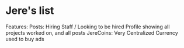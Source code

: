 
# Jere's list

Features:
Posts: Hiring Staff / Looking to be hired
Profile showing all projects worked on, and all posts
JereCoins: Very Centralized Currency used to buy ads